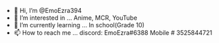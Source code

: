 - 👋 Hi, I’m @EmoEzra394
- 👀 I’m interested in ... Anime, MCR, YouTube
- 🌱 I’m currently learning ... In school(Grade 10)
- 📫 How to reach me ... discord: EmoEzra#6388
Mobile # 3525844721
